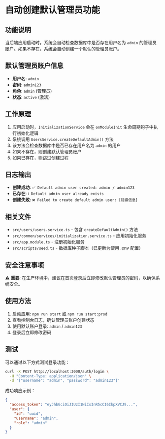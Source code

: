 # 自动创建默认管理员功能

## 功能说明

当后端应用启动时，系统会自动检查数据库中是否存在用户名为 `admin` 的管理员账户。如果不存在，系统会自动创建一个默认的管理员账户。

## 默认管理员账户信息

- **用户名**: `admin`
- **密码**: `admin123`
- **角色**: `admin` (管理员)
- **状态**: `active` (激活)

## 工作原理

1. 应用启动时，`InitializationService` 会在 `onModuleInit` 生命周期钩子中执行初始化逻辑
2. 系统调用 `UsersService.createDefaultAdmin()` 方法
3. 该方法会检查数据库中是否已存在用户名为 `admin` 的用户
4. 如果不存在，则创建默认管理员账户
5. 如果已存在，则跳过创建过程

## 日志输出

- **创建成功**: `✅ Default admin user created: admin / admin123`
- **已存在**: `ℹ️ Default admin user already exists`
- **创建失败**: `❌ Failed to create default admin user: [错误信息]`

## 相关文件

- `src/users/users.service.ts` - 包含 `createDefaultAdmin()` 方法
- `src/common/services/initialization.service.ts` - 应用初始化服务
- `src/app.module.ts` - 注册初始化服务
- `src/scripts/seed.ts` - 数据库种子脚本（已更新为使用 .env 配置）

## 安全注意事项

⚠️ **重要**: 在生产环境中，建议在首次登录后立即修改默认管理员的密码，以确保系统安全。

## 使用方法

1. 启动应用: `npm run start` 或 `npm run start:prod`
2. 查看控制台日志，确认管理员账户创建状态
3. 使用默认账户登录: `admin` / `admin123`
4. 登录后立即修改密码

## 测试

可以通过以下方式测试登录功能：

```bash
curl -X POST http://localhost:3000/auth/login \
  -H "Content-Type: application/json" \
  -d '{"username": "admin", "password": "admin123"}'
```

成功响应示例：

```json
{
  "access_token": "eyJhbGciOiJIUzI1NiIsInR5cCI6IkpXVCJ9...",
  "user": {
    "id": "uuid",
    "username": "admin",
    "role": "admin"
  }
}
```
